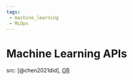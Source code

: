 ```yaml
---
tags:
 - machine_learning
 - MLOps
---
```


# Machine Learning APIs

src: [@chen2021did], [OR](https://openreview.net/forum?id=gFDFKC4gHL4)

